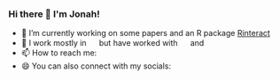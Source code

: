 ### Hi there 👋 I'm Jonah!

- 🔭 I’m currently working on some papers and an R package [Rinteract](https://github.com/jonfoong/Rinteract)
- 🌱 I work mostly in <img src="https://img.shields.io/badge/R-276DC3?style=for-the-badge&logo=r&logoColor=white" height="15" /> but have worked with <img src="https://img.shields.io/badge/Python-FFD43B?style=for-the-badge&logo=python&logoColor=blue" height="15"/> and <img src="https://img.shields.io/badge/Julia-9558B2?style=for-the-badge&logo=julia&logoColor=white" height="15" />
- 📫 How to reach me: <a href="mailto:jonahfoong@gmail.com"><img src="https://img.shields.io/badge/Gmail-D14836?style=for-the-badge&logo=gmail&logoColor=white" height="15"></a>
- 😄 You can also connect with my socials: <a href="https://www.linkedin.com/in/jonahfoong/"><img src="https://img.shields.io/badge/LinkedIn-0077B5?style=for-the-badge&logo=linkedin&logoColor=white" height="15"></a>


